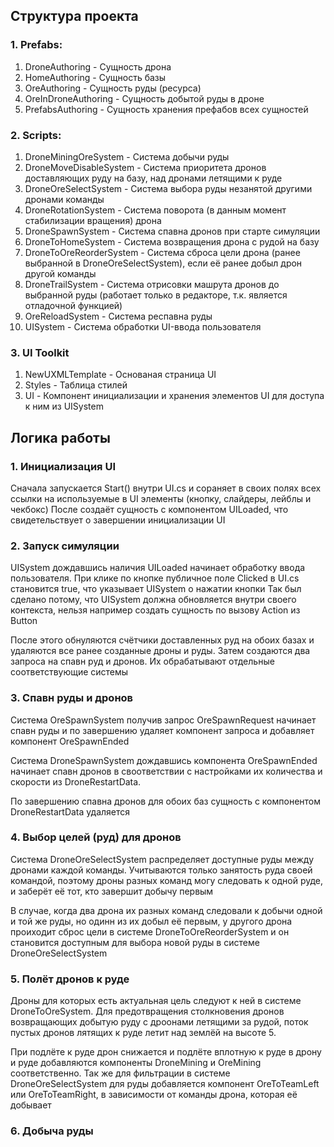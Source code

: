 ## Структура проекта

### 1. Prefabs:

1. DroneAuthoring - Сущность дрона
2. HomeAuthoring - Сущность базы
3. OreAuthoring - Сущность руды (ресурса)
4. OreInDroneAuthoring - Сущность добытой руды в дроне
5. PrefabsAuthoring - Сущность хранения префабов всех сущностей

### 2. Scripts:

1. DroneMiningOreSystem - Система добычи руды
2. DroneMoveDisableSystem - Система приоритета дронов доставляющих руду на базу, над дронами летящими к руде
3. DroneOreSelectSystem - Система выбора руды незанятой другими дронами команды
4. DroneRotationSystem - Система поворота (в данным момент стабилизации вращения) дрона
5. DroneSpawnSystem - Система спавна дронов при старте симуляции
6. DroneToHomeSystem - Система возвращения дрона с рудой на базу
7. DroneToOreReorderSystem - Система сброса цели дрона (ранее выбранной в DroneOreSelectSystem), если её ранее добыл дрон другой команды
8. DroneTrailSystem - Система отрисовки машрута дронов до выбранной руды (работает только в редакторе, т.к. является отладочной функцией)
9. OreReloadSystem - Система респавна руды
10. UISystem - Система обработки UI-ввода пользователя

### 3. UI Toolkit

1. NewUXMLTemplate - Основаная страница UI
2. Styles - Таблица стилей
3. UI - Компонент инициализации и хранения элементов UI для доступа к ним из UISystem

## Логика работы

### 1. Инициализация UI

Сначала запускается Start() внутри UI.cs и сораняет в своих полях всех ссылки на используемые в UI элементы (кнопку, слайдеры, лейблы и чекбокс)
После создаёт сущность с компонентом UILoaded, что свидетельствует о завершении инициализации UI

### 2. Запуск симуляции

UISystem дождавшись наличия UILoaded начинает обработку ввода пользователя. При клике по кнопке публичное поле Clicked в UI.cs становится true, что указывает UISystem о нажатии кнопки 
Так был сделано потому, что UISystem должна обновляется внутри своего контекста, нельзя например создать сущность по вызову Action из Button

После этого обнуляются счётчики доставленных руд на обоих базах и удаляются все ранее созданные дроны и руды.
Затем создаются два запроса на спавн руд и дронов. Их обрабатывают отдельные соответствующие системы

### 3. Спавн руды и дронов

Система OreSpawnSystem получив запрос OreSpawnRequest начинает спавн руды и по завершению удаляет компонент запроса и добавляет компонент OreSpawnEnded

Система DroneSpawnSystem дождавшись компонента OreSpawnEnded начинает спавн дронов в своответствии с настройками их количества и скорости из DroneRestartData.

По завершению спавна дронов для обоих баз сущность с компонентом DroneRestartData удаляется

### 4. Выбор целей (руд) для дронов

Система DroneOreSelectSystem распределяет доступные руды между дронами каждой команды. 
Учитываются только занятость руда своей командой, поэтому дроны разных команд могу следовать к одной руде, и заберёт её тот, кто завершит добычу первым

В случае, когда два дрона их разных команд следовали к добычи одной и той же руды, но одинн из их добыл её первым, 
у другого дрона проиходит сброс цели в системе DroneToOreReorderSystem и он становится доступным для выбора новой руды в системе DroneOreSelectSystem

### 5. Полёт дронов к руде

Дроны для которых есть актуальная цель следуют к ней в системе DroneToOreSystem.
Для предотвращения столкновения дронов возвращающих добытую руду с дроонами летящими за рудой,
поток пустых дронов лятящих к руде летит над землёй на высоте 5.

При подлёте к руде дрон снижается и подлёте вплотную к руде в дрону и руде добавляются компоненты DroneMining и OreMining соответственно.
Так же для фильтрации в системе DroneOreSelectSystem для руды добавляется компонент OreToTeamLeft или OreToTeamRight, в зависимости от команды дрона, которая её добывает

### 6. Добыча руды

